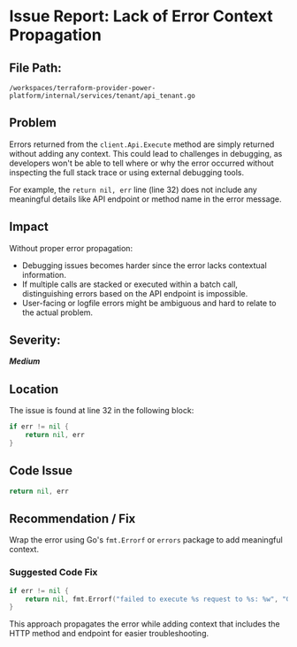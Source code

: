 # Issue Report: Lack of Error Context Propagation

## File Path:
`/workspaces/terraform-provider-power-platform/internal/services/tenant/api_tenant.go`

## Problem
Errors returned from the `client.Api.Execute` method are simply returned without adding any context. This could lead to challenges in debugging, as developers won't be able to tell where or why the error occurred without inspecting the full stack trace or using external debugging tools. 

For example, the `return nil, err` line (line 32) does not include any meaningful details like API endpoint or method name in the error message.

## Impact
Without proper error propagation:
- Debugging issues becomes harder since the error lacks contextual information.
- If multiple calls are stacked or executed within a batch call, distinguishing errors based on the API endpoint is impossible.
- User-facing or logfile errors might be ambiguous and hard to relate to the actual problem.

## Severity:
***Medium***

## Location
The issue is found at line 32 in the following block:
```go
if err != nil {
    return nil, err
}
```

## Code Issue
```go
return nil, err
```

## Recommendation / Fix
Wrap the error using Go's `fmt.Errorf` or `errors` package to add meaningful context.

### Suggested Code Fix
```go
if err != nil {
    return nil, fmt.Errorf("failed to execute %s request to %s: %w", "GET", apiUrl.String(), err)
}
```

This approach propagates the error while adding context that includes the HTTP method and endpoint for easier troubleshooting.